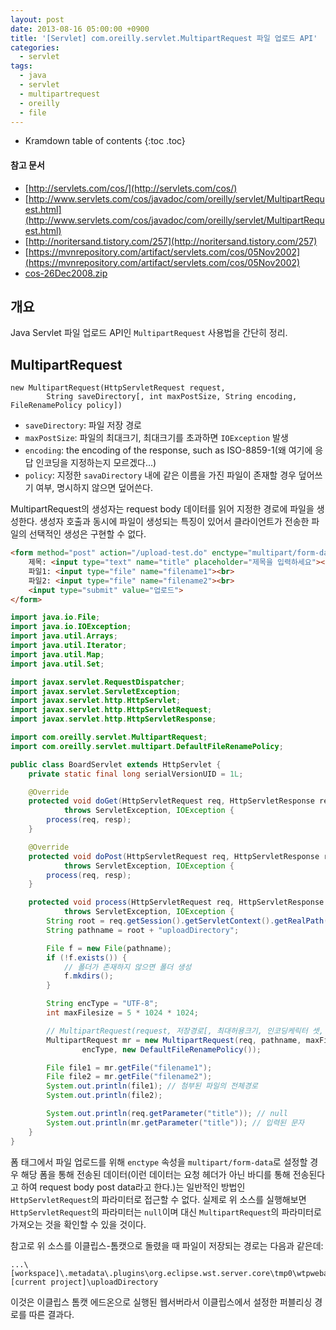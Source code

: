 ```yaml
---
layout: post
date: 2013-08-16 05:00:00 +0900
title: '[Servlet] com.oreilly.servlet.MultipartRequest 파일 업로드 API'
categories:
  - servlet
tags:
  - java
  - servlet
  - multipartrequest
  - oreilly
  - file
---
```


* Kramdown table of contents
{:toc .toc}

#### 참고 문서

- [http://servlets.com/cos/](http://servlets.com/cos/)
- [http://www.servlets.com/cos/javadoc/com/oreilly/servlet/MultipartRequest.html](http://www.servlets.com/cos/javadoc/com/oreilly/servlet/MultipartRequest.html)
- [http://noritersand.tistory.com/257](http://noritersand.tistory.com/257)
- [https://mvnrepository.com/artifact/servlets.com/cos/05Nov2002](https://mvnrepository.com/artifact/servlets.com/cos/05Nov2002)
- [cos-26Dec2008.zip](/attachments/cos-26Dec2008.zip)

## 개요

Java Servlet 파일 업로드 API인 `MultipartRequest` 사용법을 간단히 정리.

## MultipartRequest

```
new MultipartRequest(HttpServletRequest request,
        String saveDirectory[, int maxPostSize, String encoding, FileRenamePolicy policy])
```

- `saveDirectory`: 파일 저장 경로
- `maxPostSize`: 파일의 최대크기, 최대크기를 초과하면 `IOException` 발생
- `encoding`: the encoding of the response, such as ISO-8859-1(왜 여기에 응답 인코딩을 지정하는지 모르겠다...)
- `policy`: 지정한 `savaDirectory` 내에 같은 이름을 가진 파일이 존재할 경우 덮어쓰기 여부, 명시하지 않으면 덮어쓴다.

MultipartRequest의 생성자는 request body 데이터를 읽어 지정한 경로에 파일을 생성한다. 생성자 호출과 동시에 파일이 생성되는 특징이 있어서 클라이언트가 전송한 파일의 선택적인 생성은 구현할 수 없다.

```html
<form method="post" action="/upload-test.do" enctype="multipart/form-data">
    제목: <input type="text" name="title" placeholder="제목을 입력하세요"><br>
    파일1: <input type="file" name="filename1"><br>
    파일2: <input type="file" name="filename2"><br>
    <input type="submit" value="업로드">
</form>
```

```java
import java.io.File;
import java.io.IOException;
import java.util.Arrays;
import java.util.Iterator;
import java.util.Map;
import java.util.Set;

import javax.servlet.RequestDispatcher;
import javax.servlet.ServletException;
import javax.servlet.http.HttpServlet;
import javax.servlet.http.HttpServletRequest;
import javax.servlet.http.HttpServletResponse;

import com.oreilly.servlet.MultipartRequest;
import com.oreilly.servlet.multipart.DefaultFileRenamePolicy;

public class BoardServlet extends HttpServlet {
    private static final long serialVersionUID = 1L;

    @Override
    protected void doGet(HttpServletRequest req, HttpServletResponse resp)
            throws ServletException, IOException {
        process(req, resp);
    }

    @Override
    protected void doPost(HttpServletRequest req, HttpServletResponse resp)
            throws ServletException, IOException {
        process(req, resp);
    }

    protected void process(HttpServletRequest req, HttpServletResponse resp)
            throws ServletException, IOException {
        String root = req.getSession().getServletContext().getRealPath("/");
        String pathname = root + "uploadDirectory";

        File f = new File(pathname);
        if (!f.exists()) {
            // 폴더가 존재하지 않으면 폴더 생성
            f.mkdirs();
        }

        String encType = "UTF-8";
        int maxFilesize = 5 * 1024 * 1024;

        // MultipartRequest(request, 저장경로[, 최대허용크기, 인코딩케릭터 셋, 동일한 파일명 보호 여부])
        MultipartRequest mr = new MultipartRequest(req, pathname, maxFilesize,
                encType, new DefaultFileRenamePolicy());

        File file1 = mr.getFile("filename1");
        File file2 = mr.getFile("filename2");
        System.out.println(file1); // 첨부된 파일의 전체경로
        System.out.println(file2);

        System.out.println(req.getParameter("title")); // null
        System.out.println(mr.getParameter("title")); // 입력된 문자
    }
}
```

폼 태그에서 파일 업로드를 위해 `enctype` 속성을 `multipart/form-data`로 설정할 경우 해당 폼을 통해 전송된 데이터(이런 데이터는 요청 헤더가 아닌 바디를 통해 전송된다고 하여 request body post data라고 한다.)는 일반적인 방법인 `HttpServletRequest`의 파라미터로 접근할 수 없다. 실제로 위 소스를 실행해보면 `HttpServletRequest`의 파라미터는 `null`이며 대신 `MultipartRequest`의 파라미터로 가져오는 것을 확인할 수 있을 것이다.

참고로 위 소스를 이클립스-톰캣으로 돌렸을 때 파일이 저장되는 경로는 다음과 같은데:

```
...\[workspace]\.metadata\.plugins\org.eclipse.wst.server.core\tmp0\wtpwebapps\[current project]\uploadDirectory
```

이것은 이클립스 톰캣 에드온으로 실행된 웹서버라서 이클립스에서 설정한 퍼블리싱 경로를 따른 결과다.
